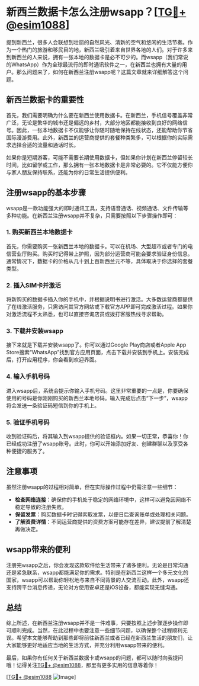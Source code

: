 # 新西兰数据卡怎么注册wsapp？[[TG💪+ @esim1088](https://t.me/s/esim1088)]

提到新西兰，很多人会联想到壮丽的自然风光、清新的空气和悠闲的生活节奏。作为一个热门的旅游和移民目的地，新西兰吸引着来自世界各地的人们。对于许多来到新西兰的人来说，拥有一张本地的数据卡是必不可少的。而wsapp（我们常说的WhatsApp）作为全球最流行的即时通讯软件之一，在新西兰也拥有大量的用户。那么问题来了，如何在新西兰注册wsapp呢？这篇文章就来详细解答这个问题。

## 新西兰数据卡的重要性

首先，我们需要明确为什么要在新西兰使用数据卡。在新西兰，手机信号覆盖非常广泛，无论是繁华的城市还是偏远的乡村，大部分地区都能接收到良好的网络信号。因此，一张本地数据卡不仅能够让你随时随地保持在线状态，还能帮助你节省国际漫游费用。此外，新西兰的运营商提供的套餐种类繁多，可以根据你的实际需求选择合适的流量和通话时长。

如果你是短期游客，可能不需要长期使用数据卡，但如果你计划在新西兰停留较长时间，比如留学或工作，那么拥有一张本地数据卡是非常必要的。它不仅能方便你与家人朋友保持联系，还能为你的日常生活提供便利。

## 注册wsapp的基本步骤

wsapp是一款功能强大的即时通讯工具，支持语音通话、视频通话、文件传输等多种功能。在新西兰注册wsapp并不复杂，只需要按照以下步骤操作即可：

### 1. 购买新西兰本地数据卡

首先，你需要购买一张新西兰本地的数据卡。可以在机场、大型超市或者专门的电信营业厅购买。购买时记得带上护照，因为部分运营商可能会要求验证身份信息。通常情况下，数据卡的价格从几十到上百新西兰元不等，具体取决于你选择的套餐类型。

### 2. 插入SIM卡并激活

将新购买的数据卡插入你的手机中，并根据说明书进行激活。大多数运营商都提供了在线激活服务，只需访问其官方网站或下载官方APP即可完成激活过程。如果你对激活流程不太熟悉，也可以直接咨询店员或拨打客服热线寻求帮助。

### 3. 下载并安装wsapp

接下来就是下载并安装wsapp了。你可以通过Google Play商店或者Apple App Store搜索“WhatsApp”找到官方应用页面，点击下载并安装到手机上。安装完成后，打开应用程序，你会看到欢迎界面。

### 4. 输入手机号码

进入wsapp后，系统会提示你输入手机号码。这里非常重要的一点是，你要确保使用的号码是你刚刚购买的新西兰本地号码。输入完成后点击“下一步”，wsapp将会发送一条验证码短信到你的手机上。

### 5. 验证手机号码

收到验证码后，将其输入到wsapp提供的验证框内。如果一切正常，恭喜你！你已经成功注册了wsapp账号。此时，你可以开始添加好友、创建群聊以及享受各种便捷的服务了。

## 注意事项

虽然注册wsapp的过程相对简单，但在实际操作过程中仍需注意一些细节：

- **检查网络连接**：确保你的手机处于稳定的网络环境中，这样可以避免因网络不稳定导致的注册失败。
- **保留发票**：购买数据卡时记得索取发票，以便日后查询账单或处理相关问题。
- **了解资费详情**：不同运营商提供的资费方案可能存在差异，建议提前了解清楚再做决定。

## wsapp带来的便利

注册完wsapp之后，你会发现这款软件给生活带来了诸多便利。无论是日常沟通还是紧急联系，wsapp都能满足你的需求。特别是在新西兰这样一个多元文化的国家，wsapp可以帮助你轻松地与来自不同背景的人交流互动。此外，wsapp还支持跨平台消息传递，无论对方使用安卓还是iOS设备，都能实现无缝沟通。

## 总结

综上所述，在新西兰注册wsapp并不是一件难事，只要按照上述步骤逐步操作即可顺利完成。当然，在此过程中也要注意一些细节问题，以确保整个过程顺利无误。希望本文能够帮助到那些即将前往新西兰或者已经在新西兰生活的朋友们，让大家能够更好地适应当地的生活方式，并充分利用wsapp带来的便利。

最后，如果你有任何关于新西兰数据卡或wsapp的问题，都可以随时向我提问哦！记得关注[TG💪+ @esim1088](https://t.me/s/esim1088)，那里有更多实用的信息等着你！

[[TG💪+ @esim1088](https://t.me/s/esim1088) ![Image](https://i.postimg.cc/4NQfJmqS/Snipaste-2025-05-13-00-14-12.png)]